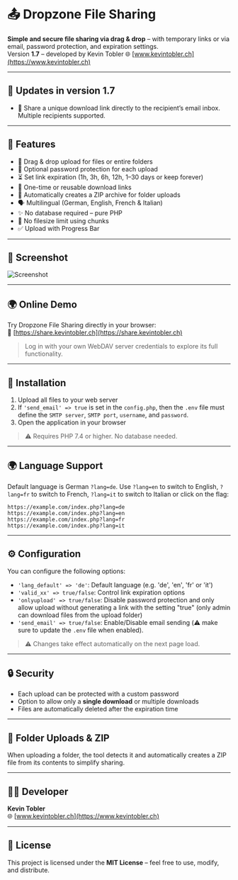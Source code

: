 # 📤 Dropzone File Sharing

**Simple and secure file sharing via drag & drop** – with temporary links or via email, password protection, and expiration settings.  
Version **1.7** – developed by Kevin Tobler 🌐 [www.kevintobler.ch](https://www.kevintobler.ch)

---

## 🔄 Updates in version 1.7

- 📧 Share a unique download link directly to the recipient’s email inbox. Multiple recipients supported.

---

## 🚀 Features

- 📂 Drag & drop upload for files or entire folders  
- 🔐 Optional password protection for each upload  
- ⏳ Set link expiration (1h, 3h, 6h, 12h, 1–30 days or keep forever)  
- 🔁 One-time or reusable download links  
- 📎 Automatically creates a ZIP archive for folder uploads  
- 🗣️ Multilingual (German, English, French & Italian)  
- ✨ No database required – pure PHP
- 🚫 No filesize limit using chunks
- ✅ Upload with Progress Bar

---

## 📸 Screenshot

![Screenshot](https://online.kevintobler.ch/projectimages/DropzoneFileSharing1_5_.png)

---

## 🌍 Online Demo

Try Dropzone File Sharing directly in your browser:  
🔗 [https://share.kevintobler.ch](https://share.kevintobler.ch)

> Log in with your own WebDAV server credentials to explore its full functionality.

---

## 🔧 Installation

1. Upload all files to your web server
2. If `'send_email' => true` is set in the `config.php`, then the `.env` file must define the `SMTP server`, `SMTP port`, `username`, and `password`.
3. Open the application in your browser

> ⚠️ Requires PHP 7.4 or higher. No database needed.

---

## 🌍 Language Support

Default language is German `?lang=de`. Use `?lang=en` to switch to English, `?lang=fr` to switch to French, `?lang=it` to switch to Italian or click on the flag:

```
https://example.com/index.php?lang=de
https://example.com/index.php?lang=en
https://example.com/index.php?lang=fr
https://example.com/index.php?lang=it
```

---

## ⚙️ Configuration

You can configure the following options:

- `'lang_default' => 'de'`: Default language (e.g. 'de', 'en', 'fr' or 'it')
- `'valid_xx' => true/false`: Control link expiration options
- `'onlyupload' => true/false`: Disable password protection and only allow upload without generating a link with the setting "true" (only admin can download files from the upload folder)
- `'send_email' => true/false`: Enable/Disable email sending (⚠️ make sure to update the `.env` file when enabled).

> ⚠️ Changes take effect automatically on the next page load.

---

## 🔒 Security

- Each upload can be protected with a custom password  
- Option to allow only a **single download** or multiple downloads  
- Files are automatically deleted after the expiration time

---

## 📁 Folder Uploads & ZIP

When uploading a folder, the tool detects it and automatically creates a ZIP file from its contents to simplify sharing.

---

## 🧑‍💻 Developer

**Kevin Tobler**  
🌐 [www.kevintobler.ch](https://www.kevintobler.ch)

---

## 📜 License

This project is licensed under the **MIT License** – feel free to use, modify, and distribute.
